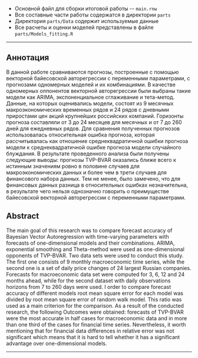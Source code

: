 * Основной файл для сборки итоговой работы -- `main.rnw`
* Все составные части работы содержатся в директории `parts`
* Директория `parts/Data` содержит используемые данные
* Все расчеты и оценки моделей представлены в файле `parts/Models_fitting.R`
-------------------
## Аннотация
В данной работе сравниваются прогнозы, построенные с помощью векторной байесовской авторегрессии с переменными параметрами, с прогнозами одномерных моделей и их комбинациями. В качестве одномерных оппонентов векторной авторегрессии были выбраны такие модели как ARIMA, экспоненциальное сглаживание и тета-метод. Данные, на которых оценивались модели, состоят из 9 месячных макроэкономических временных рядов и 24 рядов с дневными приростами цен акций крупнейших российских компаний. Горизонты прогноза составляли от 3 до 24 месяцев для месячных и от 7 до 260 дней для ежедневных рядов.
Для сравнения полученных прогнозов использовалась относительная ошибка прогноза, которая рассчитывалась как отношение среднеквадратичной ошибки прогноза модели к среднеквадратичной ошибке прогноза модели случайного блуждания.
В результате проведенного анализа были получены следующие выводы: прогнозы TVP-BVAR оказались ближе всего к истинным значениям ровно в половине случаев для макроэкономических данных и более чем в трети случаев для финансового набора данных. Тем не менее, было замечено, что для финансовых данных разница в относительных ошибках незначительна, в результате чего нельзя однозначно говорить о преимуществе байесовской векторной авторегрессии с переменными параметрами.

## Abstract
The main goal of this research was to compare forecast accuracy of Bayesian Vector Autoregression with time-varying parameters with forecasts of one-dimensional models and their combinations. ARIMA, exponential smoothing and Theta-method were used as one-dimensional opponents of TVP-BVAR. Two data sets were used to conduct this study. The first one consists of 9 monthly macroeconomic time series, while the second one is a set of daily price changes of 24 largest Russian companies. Forecasts for macroeconomic data set were computed for 3, 6, 12 and 24 months ahead, while for the second dataset with daily observations horizons from 7 to 260 days were used. I order to compare forecast accuracy of different models root mean square error for each model was divided by root mean square error of random walk model. This ratio was used as a main criterion for the comparison.
As a result of the conducted research, the following Outcomes were obtained: forecasts of TVP-BVAR were the most accurate in half cases for macroeconomic data and in more than one third of the cases for financial time series. Nevertheless, it worth mentioning that for financial data differences in relative error was not significant which means that it is hard to tell whether it has a significant advantage over one-dimensional models.

------






